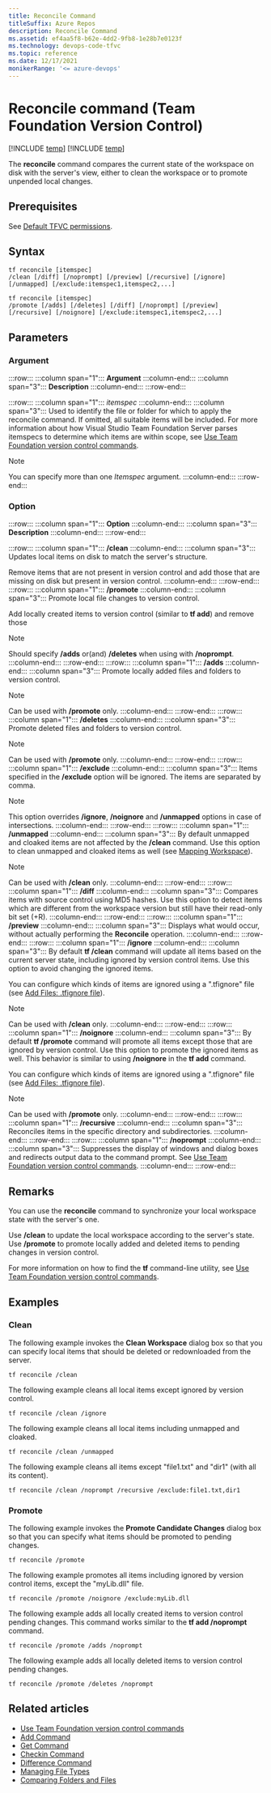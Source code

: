 ```yaml
---
title: Reconcile Command
titleSuffix: Azure Repos
description: Reconcile Command
ms.assetid: ef4aa5f8-b62e-4dd2-9fb8-1e28b7e0123f
ms.technology: devops-code-tfvc
ms.topic: reference
ms.date: 12/17/2021
monikerRange: '<= azure-devops'
---
```



# Reconcile command (Team Foundation Version Control)

[!INCLUDE [temp](../includes/version-tfs-2013-cloud.md)]
[!INCLUDE [temp](../includes/version-vs-2013-vs-2019.md)]


The **reconcile** command compares the current state of the workspace on disk with the server's view, either to clean the workspace or to promote unpended local changes.

## Prerequisites

See  [Default TFVC permissions](../../organizations/security/default-tfvc-permissions.md).

## Syntax

```
tf reconcile [itemspec]
/clean [/diff] [/noprompt] [/preview] [/recursive] [/ignore]
[/unmapped] [/exclude:itemspec1,itemspec2,...] 

tf reconcile [itemspec]
/promote [/adds] [/deletes] [/diff] [/noprompt] [/preview]
[/recursive] [/noignore] [/exclude:itemspec1,itemspec2,...]
```

## Parameters

### Argument

:::row:::
   :::column span="1":::
   **Argument**
   :::column-end:::
   :::column span="3":::
   **Description**
   :::column-end:::
:::row-end:::

:::row:::
   :::column span="1":::
   *itemspec*
   :::column-end:::
   :::column span="3":::
   Used to identify the file or folder for which to apply the reconcile command. If omitted, all suitable items will be included. For more information about how Visual Studio Team Foundation Server parses itemspecs to determine which items are within scope, see [Use Team Foundation version control commands](use-team-foundation-version-control-commands.md).

   > [!Note]  
   > You can specify more than one *Itemspec* argument.
   :::column-end:::
:::row-end:::

### Option

:::row:::
   :::column span="1":::
   **Option**
   :::column-end:::
   :::column span="3":::
   **Description**
   :::column-end:::
:::row-end:::

:::row:::
   :::column span="1":::
   **/clean**
   :::column-end:::
   :::column span="3":::
   Updates local items on disk to match the server's structure.
   
   Remove items that are not present in version control and add those that are missing on disk but present in version control.
   :::column-end:::
:::row-end:::
:::row:::
   :::column span="1":::
   **/promote**
   :::column-end:::
   :::column span="3":::
   Promote local file changes to version control.

   Add locally created items to version control (similar to **tf add**) and remove those 

   > [!Note]  
   > Should specify **/adds** or(and) **/deletes** when using with **/noprompt**.
   :::column-end:::
:::row-end:::
:::row:::
   :::column span="1":::
   **/adds**
   :::column-end:::
   :::column span="3":::
   Promote locally added files and folders to version control.

   > [!Note]  
   > Can be used with **/promote** only.
   :::column-end:::
:::row-end:::
:::row:::
   :::column span="1":::
   **/deletes**
   :::column-end:::
   :::column span="3":::
   Promote deleted files and folders to version control.

   > [!Note]  
   > Can be used with **/promote** only.
   :::column-end:::
:::row-end:::
:::row:::
   :::column span="1":::
   **/exclude**
   :::column-end:::
   :::column span="3":::
   Items specified in the **/exclude** option will be ignored. The items are separated by comma.

   > [!Note]  
   > This option overrides **/ignore**, **/noignore** and **/unmapped** options in case of intersections.
   :::column-end:::
:::row-end:::
:::row:::
   :::column span="1":::
   **/unmapped**
   :::column-end:::
   :::column span="3":::
   By default unmapped and cloaked items are not affected by the **/clean** command. Use this option to clean unmapped and cloaked items as well (see [Mapping Workspace](../../pipelines/repos/tfvc.md#mappings-workspace)).

   > [!Note]  
   > Can be used with **/clean** only.
   :::column-end:::
:::row-end:::
:::row:::
   :::column span="1":::
   **/diff**
   :::column-end:::
   :::column span="3":::
   Compares items with source control using MD5 hashes. Use this option to detect items which are different from the workspace version but still have their read-only bit set (+R).
   :::column-end:::
:::row-end:::
:::row:::
   :::column span="1":::
   **/preview**
   :::column-end:::
   :::column span="3":::
   Displays what would occur, without actually performing the **Reconcile** operation.
   :::column-end:::
:::row-end:::
:::row:::
   :::column span="1":::
   **/ignore**
   :::column-end:::
   :::column span="3":::
   By default **tf /clean** command will update all items based on the current server state, including ignored by version control items. Use this option to avoid changing the ignored items.
   
   You can configure which kinds of items are ignored using a ".tfignore" file (see [Add Files: .tfignore file](add-files-server.md#tfignore)).

   > [!Note]  
   > Can be used with **/clean** only.
   :::column-end:::
:::row-end:::
:::row:::
   :::column span="1":::
   **/noignore**
   :::column-end:::
   :::column span="3":::
   By default **tf /promote** command will promote all items except those that are ignored by version control. Use this option to promote the ignored items as well. This behavior is similar to using **/noignore** in the **tf add** command.
   
   You can configure which kinds of items are ignored using a ".tfignore" file (see [Add Files: .tfignore file](add-files-server.md#tfignore)).

   > [!Note]  
   > Can be used with **/promote** only.
   :::column-end:::
:::row-end:::
:::row:::
   :::column span="1":::
   **/recursive**
   :::column-end:::
   :::column span="3":::
   Reconciles items in the specific directory and subdirectories.
   :::column-end:::
:::row-end:::
:::row:::
   :::column span="1":::
   **/noprompt**
   :::column-end:::
   :::column span="3":::
   Suppresses the display of windows and dialog boxes and redirects output data to the command prompt. See [Use Team Foundation version control commands](use-team-foundation-version-control-commands.md).
   :::column-end:::
:::row-end:::

## Remarks
You can use the **reconcile** command to synchronize your local workspace state with the server's one.

Use **/clean** to update the local workspace according to the server's state.
Use **/promote** to promote locally added and deleted items to pending changes in version control.

For more information on how to find the **tf** command-line utility, see [Use Team Foundation version control commands](use-team-foundation-version-control-commands.md).

## Examples

### Clean

The following example invokes the **Clean Workspace** dialog box so that you can specify local items that should be deleted or redownloaded from the server.

```
tf reconcile /clean
```

The following example cleans all local items except ignored by version control.

```
tf reconcile /clean /ignore
```

The following example cleans all local items including unmapped and cloaked.

```
tf reconcile /clean /unmapped
```

The following example cleans all items except "file1.txt" and "dir1" (with all its content).

```
tf reconcile /clean /noprompt /recursive /exclude:file1.txt,dir1
```

### Promote

The following example invokes the **Promote Candidate Changes** dialog box so that you can specify what items should be promoted to pending changes.

```
tf reconcile /promote
```

The following example promotes all items including ignored by version control items, except the "myLib.dll" file.

```
tf reconcile /promote /noignore /exclude:myLib.dll
```

The following example adds all locally created items to version control pending changes. This command works similar to the **tf add /noprompt** command.

```
tf reconcile /promote /adds /noprompt
```

The following example adds all locally deleted items to version control pending changes.

```
tf reconcile /promote /deletes /noprompt
```

## Related articles

- [Use Team Foundation version control commands](use-team-foundation-version-control-commands.md)
- [Add Command](add-command.md)
- [Get Command](get-command.md)
- [Checkin Command](checkin-command.md)
- [Difference Command](difference-command.md)
- [Managing File Types](/azure/devops/server/admin/manage-file-types)
- [Comparing Folders and Files](./compare-files.md)